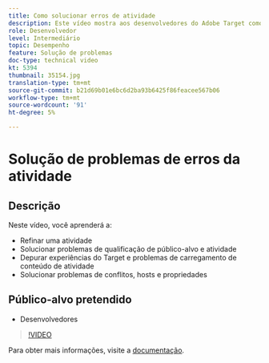 ```yaml
---
title: Como solucionar erros de atividade
description: Este vídeo mostra aos desenvolvedores do Adobe Target como refinar uma atividade, solucionar problemas de qualificação de público-alvo e atividade, depurar experiências do Target e problemas de carregamento de conteúdo de atividade e solucionar problemas de conflitos, hosts e propriedades.
role: Desenvolvedor
level: Intermediário
topic: Desempenho
feature: Solução de problemas
doc-type: technical video
kt: 5394
thumbnail: 35154.jpg
translation-type: tm+mt
source-git-commit: b21d69b01e6bc6d2ba93b6425f86feacee567b06
workflow-type: tm+mt
source-wordcount: '91'
ht-degree: 5%

---
```



# Solução de problemas de erros da atividade

## Descrição

Neste vídeo, você aprenderá a:

* Refinar uma atividade
* Solucionar problemas de qualificação de público-alvo e atividade
* Depurar experiências do Target e problemas de carregamento de conteúdo de atividade
* Solucionar problemas de conflitos, hosts e propriedades

## Público-alvo pretendido

* Desenvolvedores

>[!VIDEO](https://video.tv.adobe.com/v/35154/?quality=12)

Para obter mais informações, visite a [documentação](https://docs.adobe.com/content/help/en/target/using/troubleshoot/troubleshooting-target.html).

